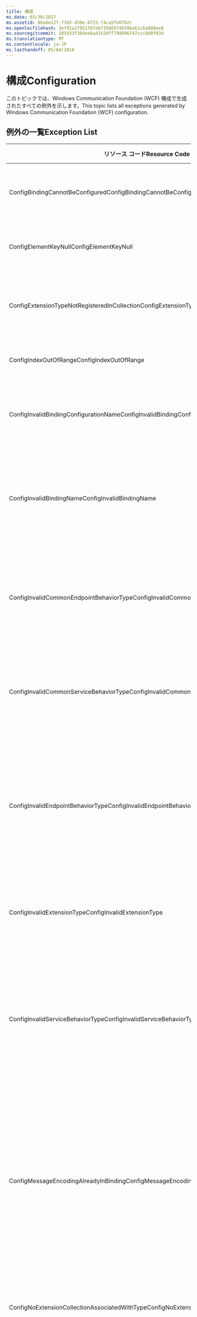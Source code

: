 ```yaml
---
title: 構成
ms.date: 03/30/2017
ms.assetid: 86a6e12f-73b5-450e-8725-f4ca5fe0702c
ms.openlocfilehash: 3ef91a1f851f87ebf35669748f8beb1c6a880ae8
ms.sourcegitcommit: 3d5d33f384eeba41b2dff79d096f47ccc8d8f03d
ms.translationtype: MT
ms.contentlocale: ja-JP
ms.lasthandoff: 05/04/2018
---
```

# <a name="configuration"></a><span data-ttu-id="915e8-102">構成</span><span class="sxs-lookup"><span data-stu-id="915e8-102">Configuration</span></span>
<span data-ttu-id="915e8-103">このトピックでは、Windows Communication Foundation (WCF) 構成で生成されたすべての例外を示します。</span><span class="sxs-lookup"><span data-stu-id="915e8-103">This topic lists all exceptions generated by Windows Communication Foundation (WCF) configuration.</span></span>  
  
## <a name="exception-list"></a><span data-ttu-id="915e8-104">例外の一覧</span><span class="sxs-lookup"><span data-stu-id="915e8-104">Exception List</span></span>  
  
|<span data-ttu-id="915e8-105">リソース コード</span><span class="sxs-lookup"><span data-stu-id="915e8-105">Resource Code</span></span>|<span data-ttu-id="915e8-106">リソースの文字列</span><span class="sxs-lookup"><span data-stu-id="915e8-106">Resource String</span></span>|  
|-------------------|---------------------|  
|<span data-ttu-id="915e8-107">ConfigBindingCannotBeConfigured</span><span class="sxs-lookup"><span data-stu-id="915e8-107">ConfigBindingCannotBeConfigured</span></span>|<span data-ttu-id="915e8-108">サービス エンドポイントのバインディングを構成できません。</span><span class="sxs-lookup"><span data-stu-id="915e8-108">The binding on the service endpoint cannot be configured.</span></span>|  
|<span data-ttu-id="915e8-109">ConfigElementKeyNull</span><span class="sxs-lookup"><span data-stu-id="915e8-109">ConfigElementKeyNull</span></span>|<span data-ttu-id="915e8-110">指定された構成要素キーを NULL にすることはできません。</span><span class="sxs-lookup"><span data-stu-id="915e8-110">The specific configuration element key cannot be null.</span></span>|  
|<span data-ttu-id="915e8-111">ConfigExtensionTypeNotRegisteredInCollection</span><span class="sxs-lookup"><span data-stu-id="915e8-111">ConfigExtensionTypeNotRegisteredInCollection</span></span>|<span data-ttu-id="915e8-112">指定された拡張の型は、指定された拡張のコレクションに登録されていません。</span><span class="sxs-lookup"><span data-stu-id="915e8-112">The specific extension type is not registered in the specific extension collection.</span></span>|  
|<span data-ttu-id="915e8-113">ConfigIndexOutOfRange</span><span class="sxs-lookup"><span data-stu-id="915e8-113">ConfigIndexOutOfRange</span></span>|<span data-ttu-id="915e8-114">指定された属性の値が範囲外です。</span><span class="sxs-lookup"><span data-stu-id="915e8-114">The value for the specific attribute is out of range.</span></span>|  
|<span data-ttu-id="915e8-115">ConfigInvalidBindingConfigurationName</span><span class="sxs-lookup"><span data-stu-id="915e8-115">ConfigInvalidBindingConfigurationName</span></span>|<span data-ttu-id="915e8-116">指定された構成に指定された名前のバインディングが含まれていません。</span><span class="sxs-lookup"><span data-stu-id="915e8-116">The specific configuration does not have a binding with the specific name.</span></span>|  
|<span data-ttu-id="915e8-117">ConfigInvalidBindingName</span><span class="sxs-lookup"><span data-stu-id="915e8-117">ConfigInvalidBindingName</span></span>|<span data-ttu-id="915e8-118">指定された構成に指定された名前のバインディングが含まれていません。</span><span class="sxs-lookup"><span data-stu-id="915e8-118">The specific configuration does not have a binding with the specific name.</span></span> <span data-ttu-id="915e8-119">これはこのバインディングに対して無効な値です。</span><span class="sxs-lookup"><span data-stu-id="915e8-119">This is an invalid value for the binding.</span></span>|  
|<span data-ttu-id="915e8-120">ConfigInvalidCommonEndpointBehaviorType</span><span class="sxs-lookup"><span data-stu-id="915e8-120">ConfigInvalidCommonEndpointBehaviorType</span></span>|<span data-ttu-id="915e8-121">指定された動作拡張は指定された型を実装していないため、共通エンドポイント動作に追加できません。</span><span class="sxs-lookup"><span data-stu-id="915e8-121">Cannot add the specific behavior extension to the common endpoint behavior because it does not implement the specific type.</span></span>|  
|<span data-ttu-id="915e8-122">ConfigInvalidCommonServiceBehaviorType</span><span class="sxs-lookup"><span data-stu-id="915e8-122">ConfigInvalidCommonServiceBehaviorType</span></span>|<span data-ttu-id="915e8-123">指定された動作拡張は指定された型を実装していないため、共通サービス動作に追加できません。</span><span class="sxs-lookup"><span data-stu-id="915e8-123">Cannot add the specific behavior extension to the common service behavior because it does not implement the specific type.</span></span>|  
|<span data-ttu-id="915e8-124">ConfigInvalidEndpointBehaviorType</span><span class="sxs-lookup"><span data-stu-id="915e8-124">ConfigInvalidEndpointBehaviorType</span></span>|<span data-ttu-id="915e8-125">基になる動作型が IServiceBehavior インターフェイスを実装していないため、指定された動作拡張を指定されたエンドポイント動作に追加できません。</span><span class="sxs-lookup"><span data-stu-id="915e8-125">Cannot add the specific behavior extension to the specific endpoint behavior because the underlying behavior type does not implement the IServiceBehavior interface.</span></span>|  
|<span data-ttu-id="915e8-126">ConfigInvalidExtensionType</span><span class="sxs-lookup"><span data-stu-id="915e8-126">ConfigInvalidExtensionType</span></span>|<span data-ttu-id="915e8-127">指定された型をコレクションで使用するには、指定された拡張から派生する必要があります。</span><span class="sxs-lookup"><span data-stu-id="915e8-127">The specific type must derive from the specific extension to be used in the collection.</span></span>|  
|<span data-ttu-id="915e8-128">ConfigInvalidServiceBehaviorType</span><span class="sxs-lookup"><span data-stu-id="915e8-128">ConfigInvalidServiceBehaviorType</span></span>|<span data-ttu-id="915e8-129">基になる動作型が IServiceBehavior インターフェイスを実装していないため、動作拡張を指定された名前のサービス動作に追加できません。</span><span class="sxs-lookup"><span data-stu-id="915e8-129">Cannot add the behavior extension 'to the service behavior with the specific name because the underlying behavior type does not implement the IServiceBehavior interface.</span></span>|  
|<span data-ttu-id="915e8-130">ConfigMessageEncodingAlreadyInBinding</span><span class="sxs-lookup"><span data-stu-id="915e8-130">ConfigMessageEncodingAlreadyInBinding</span></span>|<span data-ttu-id="915e8-131">指定されたメッセージ エンコーディング要素を追加できません。</span><span class="sxs-lookup"><span data-stu-id="915e8-131">Cannot add the specific message encoding element.</span></span> <span data-ttu-id="915e8-132">指定されたバインディングには、別のメッセージ エンコーディング要素が既に存在しています。</span><span class="sxs-lookup"><span data-stu-id="915e8-132">Another message encoding element already exists in the specific binding.</span></span> <span data-ttu-id="915e8-133">バインディングのメッセージ エンコーディング要素は各バインディングに 1 つしか指定できません。</span><span class="sxs-lookup"><span data-stu-id="915e8-133">There can only be one message encoding element for each binding.</span></span>|  
|<span data-ttu-id="915e8-134">ConfigNoExtensionCollectionAssociatedWithType</span><span class="sxs-lookup"><span data-stu-id="915e8-134">ConfigNoExtensionCollectionAssociatedWithType</span></span>|<span data-ttu-id="915e8-135">指定された型の拡張に関連付けられた拡張のコレクションが見つかりません。</span><span class="sxs-lookup"><span data-stu-id="915e8-135">Cannot find the extension collection associated with extension of the specific type.</span></span>|  
|<span data-ttu-id="915e8-136">ConfigSectionNotFound</span><span class="sxs-lookup"><span data-stu-id="915e8-136">ConfigSectionNotFound</span></span>|<span data-ttu-id="915e8-137">指定された構成セクションを作成できません。</span><span class="sxs-lookup"><span data-stu-id="915e8-137">The specific configuration section cannot be created.</span></span> <span data-ttu-id="915e8-138">Machine.config ファイルに情報がありません。</span><span class="sxs-lookup"><span data-stu-id="915e8-138">The Machine.config file is missing information.</span></span> <span data-ttu-id="915e8-139">構成セクションが適切に登録されていること、およびセクション名を正しく入力していることを確認してください。</span><span class="sxs-lookup"><span data-stu-id="915e8-139">Verify that this configuration section is properly registered and that you have correctly spelled the section name.</span></span> <span data-ttu-id="915e8-140">Windows Communication Foundation セクションの場合は、ServiceModelReg.exe -i を実行してこのエラーを修正してください。</span><span class="sxs-lookup"><span data-stu-id="915e8-140">For Windows Communication Foundation sections, run ServiceModelReg.exe -i to fix this error.</span></span>|  
|<span data-ttu-id="915e8-141">ConfigTransportAlreadyInBinding</span><span class="sxs-lookup"><span data-stu-id="915e8-141">ConfigTransportAlreadyInBinding</span></span>|<span data-ttu-id="915e8-142">指定されたトランスポート要素を追加できません。</span><span class="sxs-lookup"><span data-stu-id="915e8-142">Cannot add the specific transport element.</span></span> <span data-ttu-id="915e8-143">指定されたバインディングには、別のトランスポート要素が既に存在しています。</span><span class="sxs-lookup"><span data-stu-id="915e8-143">Another transport element already exists in the specific binding.</span></span> <span data-ttu-id="915e8-144">バインディングのメッセージ エンコーディング要素は各バインディングに 1 つしか指定できません。</span><span class="sxs-lookup"><span data-stu-id="915e8-144">There can only be one message encoding element for each binding.</span></span>|

